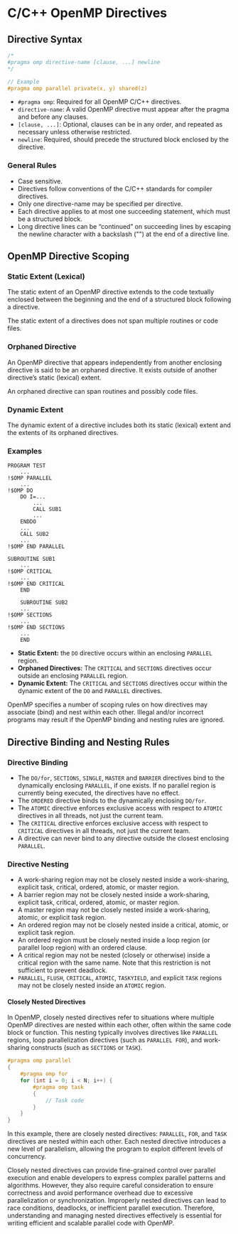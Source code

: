 # C/C++ OpenMP Directives
## Directive Syntax
```c++
/*
#pragma omp directive-name [clause, ...] newline
*/

// Example
#pragma omp parallel private(x, y) shared(z)
```

- `#pragma omp`: Required for all OpenMP C/C++ directives.
- `directive-name`: A valid OpenMP directive must appear after the pragma and before any clauses.
- `[clause, ...]`: Optional, clauses can be in any order, and repeated as necessary unless otherwise restricted.
- `newline`: Required, should precede the structured block enclosed by the directive.
### General Rules
- Case sensitive.
- Directives follow conventions of the C/C++ standards for compiler directives.
- Only one directive-name may be specified per directive.
- Each directive applies to at most one succeeding statement, which must be a structured block.
- Long directive lines can be “continued” on succeeding lines by escaping the newline character with a backslash ("\") at the end of a directive line.
## OpenMP Directive Scoping
### Static Extent (Lexical)
The static extent of an OpenMP directive extends to the code textually enclosed between the beginning and the end of a structured block following a directive.

The static extent of a directives does not span multiple routines or code files.
### Orphaned Directive
An OpenMP directive that appears independently from another enclosing directive is said to be an orphaned directive. It exists outside of another directive’s static (lexical) extent.

An orphaned directive can span routines and possibly code files.
### Dynamic Extent
The dynamic extent of a directive includes both its static (lexical) extent and the extents of its orphaned directives.
### Examples
```
PROGRAM TEST  
    ...  
!$OMP PARALLEL  
    ...  
!$OMP DO  
    DO I=...  
        ...  
        CALL SUB1  
        ...  
    ENDDO  
    ...  
    CALL SUB2  
    ...  
!$OMP END PARALLEL
```

```
SUBROUTINE SUB1  
    ...  
!$OMP CRITICAL  
    ...  
!$OMP END CRITICAL  
    END  
  
    SUBROUTINE SUB2  
    ...  
!$OMP SECTIONS  
    ...  
!$OMP END SECTIONS  
    ...  
    END
```
- **Static Extent:** the `DO` directive occurs within an enclosing `PARALLEL` region.
- **Orphaned Directives:** The `CRITICAL` and `SECTIONS` directives occur outside an enclosing `PARALLEL` region.
- **Dynamic Extent:** The `CRITICAL` and `SECTIONS` directives occur within the dynamic extent of the `DO` and `PARALLEL` directives.

OpenMP specifies a number of scoping rules on how directives may associate (bind) and nest within each other.
Illegal and/or incorrect programs may result if the OpenMP binding and nesting rules are ignored.
## Directive Binding and Nesting Rules
### Directive Binding
- The `DO/for`, `SECTIONS`, `SINGLE`, `MASTER` and `BARRIER` directives bind to the dynamically enclosing `PARALLEL`, if one exists. If no parallel region is currently being executed, the directives have no effect.
- The `ORDERED` directive binds to the dynamically enclosing `DO/for`.
- The `ATOMIC` directive enforces exclusive access with respect to `ATOMIC` directives in all threads, not just the current team.
- The `CRITICAL` directive enforces exclusive access with respect to `CRITICAL` directives in all threads, not just the current team.
- A directive can never bind to any directive outside the closest enclosing `PARALLEL`.
### Directive Nesting
- A work-sharing region may not be closely nested inside a work-sharing, explicit task, critical, ordered, atomic, or master region.
- A barrier region may not be closely nested inside a work-sharing, explicit task, critical, ordered, atomic, or master region.
- A master region may not be closely nested inside a work-sharing, atomic, or explicit task region.
- An ordered region may not be closely nested inside a critical, atomic, or explicit task region.
- An ordered region must be closely nested inside a loop region (or parallel loop region) with an ordered clause.
- A critical region may not be nested (closely or otherwise) inside a critical region with the same name. Note that this restriction is not sufficient to prevent deadlock.
- `PARALLEL`, `FLUSH`, `CRITICAL`, `ATOMIC`, `TASKYIELD`, and explicit `TASK` regions may not be closely nested inside an `ATOMIC` region.

#### Closely Nested Directives
In OpenMP, closely nested directives refer to situations where multiple OpenMP directives are nested within each other, often within the same code block or function. This nesting typically involves directives like `PARALLEL` regions, loop parallelization directives (such as `PARALLEL FOR`), and work-sharing constructs (such as `SECTIONS` or `TASK`).

```C
#pragma omp parallel
{
    #pragma omp for
    for (int i = 0; i < N; i++) {
        #pragma omp task
        {
            // Task code
        }
    }
}
```
In this example, there are closely nested directives: `PARALLEL`, `FOR`, and `TASK` directives are nested within each other. Each nested directive introduces a new level of parallelism, allowing the program to exploit different levels of concurrency.

Closely nested directives can provide fine-grained control over parallel execution and enable developers to express complex parallel patterns and algorithms. However, they also require careful consideration to ensure correctness and avoid performance overhead due to excessive parallelization or synchronization. Improperly nested directives can lead to race conditions, deadlocks, or inefficient parallel execution. Therefore, understanding and managing nested directives effectively is essential for writing efficient and scalable parallel code with OpenMP.
